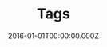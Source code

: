 ---
layout: layouts/tags.njk
title: Tags
date: 2016-01-01T00:00:00.000Z
permalink: /tags/
eleventyNavigation:
  key: Tags
  order: 1
---